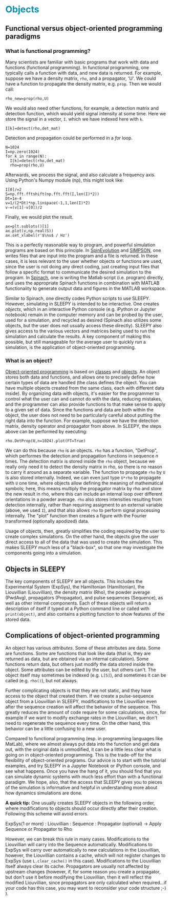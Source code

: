# <font color="#0093AF">Objects</font>

## Functional versus object-oriented programming paradigms
### What is functional programming?
Many scientists are familiar with basic programs that work with data and functions (functional programming). In functional programming, one typically calls a function with data, and new data is returned. For example, suppose we have a density matrix, `rho`, and a propagator, 'U'. We could have a function to propagate the density matrix, e.g. `prop`. Then we would call:

```
rho_new=prop(rho,U)
```

We would also need other functions, for example, a detection matrix and detection function, which would yield signal intensity at some time. Here we store the signal in a vector, `I`. which we have indexed here with `k`.

```
I[k]=detect(rho,det_mat)
```

Detection and propagation could be performed in a *for* loop. 

```
N=1024
I=np.zero(1024)
for k in range(N):
  I[k]=detect(rho,det_mat)
  rho=prop(rho,U)
```

Afterwards, we process the signal, and also calculate a frequency axis. Using Python's Numpy module (np), this might look like:

```
I[0]/=2
S=np.fft.fftshift(np.fft.fft(I,len(I)*2))
Dt=1e-4
v=1/(2*Dt)*np.linspace(-1,1,len(I)*2)
v-=(v[1]-v[0])/2
```

Finally, we would plot the result.

```
ax=plt.sublots()[1]
ax.plot(v,np.real(S))
ax.set_xlabel(r'$\nu$ / Hz')
```

This is a perfectly reasonable way to program, and powerful simulation programs are based on this principle. In [SpinEvolution](https://Spinevolution.com) and [SIMPSON](https://inano.au.dk/about/research-centers-and-projects/nmr/software/simpson), one writes files that are input into the program and a file is returned. In these cases, it is less relevant to the user whether objects or functions are used, since the user is not doing any direct coding, just creating input files that follow a specific format to communicate the desired simulation to the program. In [Spinach](https://spindynamics.org/wiki/index.php?title=Main_Page), one is writing the Matlab script (i.e. program) directly, and uses the appropriate Spinach functions in combination with MATLAB functionality to generate output data and figures in the MATLAB workspace.

 Similar to Spinach, one directly codes Python scripts to use SLEEPY. However, simulating in SLEEPY is intended to be interactive. One creates *objects*, which in an interactive Python console (e.g. iPython or Jupyter notebook) remain in the computer memory and can be probed by the user, used for a simulation, and recycled as desired (Spinach also utilizes some objects, but the user does not usually access these directly). SLEEPY also gives access to the various vectors and matrices being used to run the simulation and calculate the results. A key component of making this possible, but still manageable for the average user to quickly run a simulation, is the application of object-oriented programming.

### What is an object?
[Object-oriented programming](https://en.wikipedia.org/wiki/Object-oriented_programming) is based on [classes](https://en.wikipedia.org/wiki/Class_(computer_programming)) and [objects](https://en.wikipedia.org/wiki/Object_(computer_science)). An object stores both data and functions, and allows one to precisely define how certain types of data are handled (the class defines the object. You can have multiple objects created from the same class, each with different data inside). By organizing data with objects, it's easier for the programmer to control what the user can and cannot do with the data, reducing mistakes, and the programmer can also provide functions to that make sense to apply to a given set of data. Since the functions and data are both within the object, the user does not need to be particularly careful about putting the right data into the function. For example, suppose we have the detection matrix, density operator and propagator from above. In SLEEPY, the steps above can be performed by executing:
```
rho.DetProp(U,n=1024).plot(FT=True)
```
We can do this because `rho` is an objects. `rho` has a function, "DetProp", which performes the detection and propagation functions in sequence *n* times. The detection matrix is stored inside the `rho` object, because we really only need it to detect the density matrix in rho, so there is no reason to carry it around as a separate variable. The function to propagate `rho` by `U` is also stored internally. Indeed, we can even just type `U*rho` to propagate with `U` one time, where objects allow defining the meaning of mathematical symbols; here, this means multiply the propagator matrix by rho and store the new result in rho, where this can include an internal loop over different orientations in a powder average. `rho` also stores intensities resulting from detection internally, rather than requiring assigment to an external variable (above, we used `I`), and that also allows `rho` to perform signal processing internally. The "plot" function then creates a figure with the Fourier transformed (optionally apodized) data. 

Usage of objects, then, greatly simplifies the coding required by the user to create complex simulations. On the other hand, the objects give the user direct access to all of the data that was used to create the simulation. This makes SLEEPY much less of a "black-box", so that one may investigate the components going into a simulation.

## Objects in SLEEPY
The key components of SLEEPY are all objects. This includes the Experimental System (ExpSys), the Hamiltonian (Hamiltonian), the Liouvillian (Liouvillian), the density matrix (Rho), the powder average (PwdAvg), propagators (Propagator), and pulse sequences (Sequence), as well as other internal components. Each of these objects will return a description of itself if typed at a Python command line or called with `print(object)`, and also contains a plotting function to show features of the stored data.

## Complications of object-oriented programming
An object has various *attributes*. Some of these attributes are data. Some are functions. Some are functions that look like data (that is, they are returned as data, but are obtained via an internal calculation). Some functions return data, but others just modify the data stored inside the object. Some attributes can be edited by the user, but others can't. The object itself may sometimes be indexed (e.g. `L[5]`), and sometimes it can be called (e.g. `rho()`), but not always. 

Further complicating objects is that they are not static, and they have access to the object that created them. If we create a pulse-sequence object from a Liouvillian in SLEEPY, modifications to the Liouvillian even after the sequence creation will affect the behavior of the sequence. This greatly reduces the amount of code require for some calculations, since, for example if we want to modify exchange rates in the Liouvillian, we don't need to regenerate the sequence every time. On the other hand, this behavior can be a little confusing to a new user.

Compared to functional programming (esp. in programming languages like MatLab), where we almost always put data into the function and get data out, with the original data is unmodified, it can be a little less clear what is going on in object-oriented programming. This is the trade-off for the flexibility of object-oriented programs. Our advice is to start with the tutorial examples, and try SLEEPY in a Jupyter Notebook or iPython console, and see what happens. Once you have the hang of it, you should find that you can simulate dynamic systems with much less effort than with a functional paradigm. We hope, also, that the access that SLEEPY gives you to pieces of the simulation is informative and helpful in understanding more about how dynamics simulations are done.

**A quick tip:** One usually creates SLEEPY objects in the following order, where modifications to objects should occur directly after their creation. Following this scheme will avoid errors.

ExpSys(1 or more) : Liouvillian : Sequence : Propagator (optional) -> Apply Sequence or Propagator to Rho

However, we can break this rule in many cases. Modifications to the Liouvillian will carry into the Sequence automatically. Modifications to ExpSys will carry over automatically to new calculations in the Liouvillian, however, the Liouvillian contains a cache, which will not register changes to ExpSys (use `L.clear_cache()` in this case). Modifications to the Liouvillian itself always clear its cache. Propagators are usually not affected by upstream changes (however, if, for some reason you create a propagator, but don't use it before modifying the Liouvillian, then it will reflect the modified Liouvillian, since propagators are only calculated when required...if your code has this case, you may want to reconsider your code structure ;-) ).
